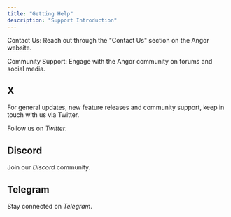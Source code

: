 ```yaml
---
title: "Getting Help"
description: "Support Introduction"
---
```


Contact Us: Reach out through the "Contact Us" section on the Angor website.

Community Support: Engage with the Angor community on forums and social media.

## X

For general updates, new feature releases and community support, keep in touch with us via Twitter.

Follow us on _Twitter_.

## Discord

Join our _Discord_ community.

## Telegram

Stay connected on _Telegram_.

